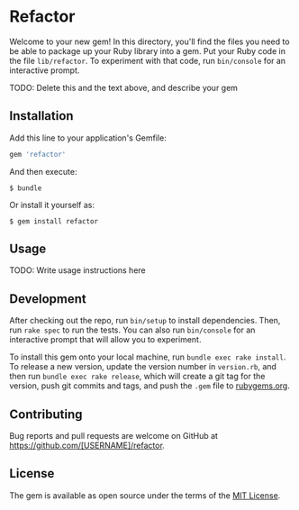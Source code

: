 # Refactor

Welcome to your new gem! In this directory, you'll find the files you need to be able to package up your Ruby library into a gem. Put your Ruby code in the file `lib/refactor`. To experiment with that code, run `bin/console` for an interactive prompt.

TODO: Delete this and the text above, and describe your gem

## Installation

Add this line to your application's Gemfile:

```ruby
gem 'refactor'
```

And then execute:

    $ bundle

Or install it yourself as:

    $ gem install refactor

## Usage

TODO: Write usage instructions here

## Development

After checking out the repo, run `bin/setup` to install dependencies. Then, run `rake spec` to run the tests. You can also run `bin/console` for an interactive prompt that will allow you to experiment.

To install this gem onto your local machine, run `bundle exec rake install`. To release a new version, update the version number in `version.rb`, and then run `bundle exec rake release`, which will create a git tag for the version, push git commits and tags, and push the `.gem` file to [rubygems.org](https://rubygems.org).

## Contributing

Bug reports and pull requests are welcome on GitHub at https://github.com/[USERNAME]/refactor.


## License

The gem is available as open source under the terms of the [MIT License](http://opensource.org/licenses/MIT).

